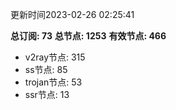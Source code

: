 更新时间2023-02-26 02:25:41

**总订阅: 73**
**总节点: 1253**
**有效节点: 466**
- v2ray节点: 315
- ss节点: 85
- trojan节点: 53
- ssr节点: 13
